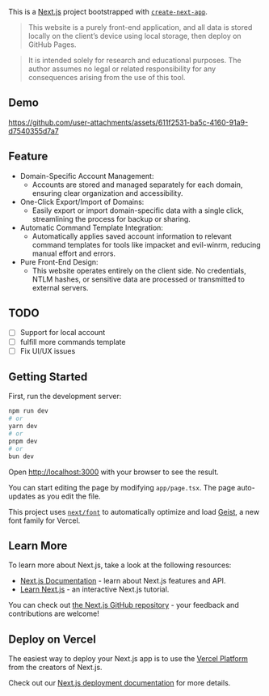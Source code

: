 This is a [Next.js](https://nextjs.org) project bootstrapped with [`create-next-app`](https://nextjs.org/docs/app/api-reference/cli/create-next-app).

> This website is a purely front-end application, and all data is stored locally on the client’s device using local storage, then deploy on GitHub Pages. 

> It is intended solely for research and educational purposes. The author assumes no legal or related responsibility for any consequences arising from the use of this tool.

## Demo

https://github.com/user-attachments/assets/611f2531-ba5c-4160-91a9-d7540355d7a7


## Feature

- Domain-Specific Account Management:
    - Accounts are stored and managed separately for each domain, ensuring clear organization and accessibility.
- One-Click Export/Import of Domains:
    - Easily export or import domain-specific data with a single click, streamlining the process for backup or sharing.
- Automatic Command Template Integration:
    - Automatically applies saved account information to relevant command templates for tools like impacket and evil-winrm, reducing manual effort and errors.
- Pure Front-End Design:
    - This website operates entirely on the client side. No credentials, NTLM hashes, or sensitive data are processed or transmitted to external servers.


## TODO

- [ ] Support for local account
- [ ] fulfill more commands template
- [ ] Fix UI/UX issues

## Getting Started

First, run the development server:

```bash
npm run dev
# or
yarn dev
# or
pnpm dev
# or
bun dev
```

Open [http://localhost:3000](http://localhost:3000) with your browser to see the result.

You can start editing the page by modifying `app/page.tsx`. The page auto-updates as you edit the file.

This project uses [`next/font`](https://nextjs.org/docs/app/building-your-application/optimizing/fonts) to automatically optimize and load [Geist](https://vercel.com/font), a new font family for Vercel.

## Learn More

To learn more about Next.js, take a look at the following resources:

- [Next.js Documentation](https://nextjs.org/docs) - learn about Next.js features and API.
- [Learn Next.js](https://nextjs.org/learn) - an interactive Next.js tutorial.

You can check out [the Next.js GitHub repository](https://github.com/vercel/next.js) - your feedback and contributions are welcome!

## Deploy on Vercel

The easiest way to deploy your Next.js app is to use the [Vercel Platform](https://vercel.com/new?utm_medium=default-template&filter=next.js&utm_source=create-next-app&utm_campaign=create-next-app-readme) from the creators of Next.js.

Check out our [Next.js deployment documentation](https://nextjs.org/docs/app/building-your-application/deploying) for more details.

